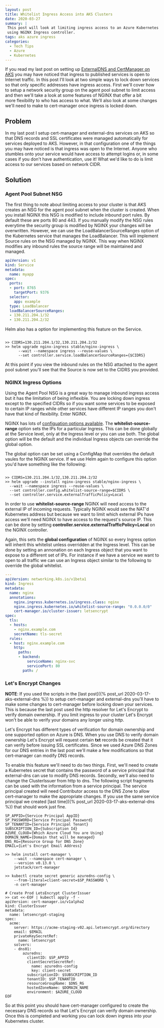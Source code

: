 ```yaml
---
layout: post
title: Whitelist Ingress Access into AKS Clusters
date: 2020-03-27
summary: |
 This post will look at limiting ingress access to an Azure Kubernetes Cluster (AKS)
 using NGINX Ingress controller.  
tags: aks azure ingress
categories:
  - Tech Tips
  - Azure
  - Kubernetes
---
```


If you read my last
post on setting up
[ExternalDNS and CertManager on AKS](https://www.azurepatterns.com/2020/03/17/aks-external-dns) you may have noticed that ingress to
published services is open to Internet traffic.  In this post I'll look at two simple ways to lock down services so that
only specific addresses have ingress access. First we'll cover how to setup a
network security group on the agent pool subnet to limit access and then we'll
take a look at some features of NGINX that offer a bit  
more flexibility to who has access to what.  We'll also look at some changes
we'll need to make to cert-manager once ingress is locked down.  

## Problem

In my last post I setup cert-manager and external-dns services on AKS so that
DNS records and SSL certificates were managed automatically for services
deployed to AKS. However, in that configuration one of the things you may
have noticed is that ingress was open to the Internet. Anyone who stumbles
onto your service would have access to attempt logins or, in some cases if
you don't have authentication, use it! What we'd like to do is limit access
to our services based on network CIDR.

## Solution

### Agent Pool Subnet NSG

The first thing to note about limiting access to your cluster is that AKS
creates an NSG for the agent pool subnet when the cluster is created. When
you install NGINX this NSG is modified to include inbound port rules. By
default these are ports 80 and 443. If you manually modify the NSG rules
everytime the security group is modified by NGINX your changes will be overwritten.
However, we can use the LoadBalancerSourceRanges option of the Kubernetes
service that manages the LoadBalancer. This will implement Source rules on the
NSG managed by NGINX. This way when NGINX modifies any inbound rules the
source range will be maintained and managed.

```yaml
apiVersion: v1
kind: Service
metadata:
  name: myapp
spec:
  ports:
  - port: 8765
    targetPort: 9376
  selector:
    app: example
  type: LoadBalancer
  loadBalancerSourceRanges:
  - 130.211.204.1/32
  - 130.211.204.2/32
```

Helm also has a option for implementing this feature on the Service.

```terminal

>> CIDRS=130.211.204.1/32,130.211.204.2/32
>> helm upgrade nginx-ingress stable/nginx-ingress \
      --wait --namespace ingress --reuse-values \
      --set controller.service.loadBalancerSourceRanges={$CIDRS}

```

At this point if you view the inbound rules on the NSG attached to the agent pool subnet you'll see that the Source is now set to the CIDRS you provided. 

### NGINX Ingress Options

Using the Agent Pool NSG is a great way to manage inbound ingress access but it has the limitation of being inflexible.  You are locking down ingress except to the specified CIDRs so if you want some services to be exposed to certain IP ranges while other services have different IP ranges you don't have that kind of flexibility.  Enter NGINX.

NGINX has lots of [configuation options
available](https://kubernetes.github.io/ingress-nginx/user-guide/nginx-configuration/configmap/). 
The __whitelist-source-range__ option sets the IPs for a particular Ingress.  This can be done globally at the Service level, only at the Ingress level or you can use both.  The global option will be the default and the individual Ingress objects can override the global option.  

The global option can be set using a ConfigMap that overrides the default vaules for the NGINX service.  If we use Helm again to configure this option you'd have something like the following:

```terminal

>> CIDRS=130.211.204.1/32,130.211.204.2/32
>> helm upgrade --install nginx-ingress stable/nginx-ingress \
  --wait --namespace ingress --reuse-values \
  --set controller.config.whitelist-source-range=$CIDRS \
  --set controller.service.externalTrafficPolicy=Local 

```

In order to use __whitelist-source-range__ NGINX will need access to the
external IP of incoming requests.  Typically NGINX would see the NAT'd
Kubernetes address but because we want to limit which external IPs have access
we'll need NGINX to have access to the request's source IP.  This can be done by
setting __controller.service.externalTrafficPolicy=Local__ on the NGINX
controller.

Again, this sets the __global configuration__ of NGINX so every Ingress option will inherit this whitelist unless overridden at the Ingress level.  This can be done by setting an annonation on each Ingress object that you want to expose to a different set of IPs.  For instance if we have a service we want to open to all traffic we can use an Ingress object similar to the following to override the global whitelist.

```yaml
---
apiVersion: networking.k8s.io/v1beta1
kind: Ingress
metadata:
  name: nginx
  annotations:
    nginx.ingress.kubernetes.io/ingress.class: nginx
    nginx.ingress.kubernetes.io/whitelist-source-range: "0.0.0.0/0"
    cert-manager.io/cluster-issuer: letsencrypt
spec:
  tls:
  - hosts:
    - nginx.example.com
    secretName: tls-secret
  rules:
  - host: nginx.example.com
    http:
      paths:
      - backend:
          serviceName: nginx-svc
          servicePort: 80
        path: /

```

### Let's Encrypt Changes
__NOTE__:  If you used the scripts in the [last post]({% post_url 2020-03-17-aks-external-dns %}) to setup cert-manager and external-dns you'll have to make some changes to cert-manager before locking down your services.  This is because the last post used the http resolver for Let's Encrypt to verify domain ownership.  If you limit ingress to your cluster Let's Encrypt won't be able to verify your domains any longer using _http_.  

Let's Encrypt has different types of verification for domain ownership and one supported option on Azure is DNS.  When you use DNS to verify domain ownership Let's Encrypt will request certain __txt__ records be created that it can verify before issuing SSL certificates.  Since we used Azure DNS Zones for our DNS entries in the last post we'll make a few modifications so that cert-manager can modify DNS records.

To enable this feature we'll need to do two things.  First, we'll need to create a Kubernetes secret that contains the password of a service principal that external-dns can use to modify DNS records.  Secondly, we'll also need to change the ClusterIssuer from http to dns.  The following script fragments can be used with the information from a service principal.  The service principal created will need Contributor access to the DNS Zone to allow cert-manager to make the appropriate changes.  If you use the same service principal we created [last time]({% post_url 2020-03-17-aks-external-dns %}) that should work just fine.

```terminal
SP_APPID={Service Principal AppID}
SP_PASSWORD={Service Principal Password}
SP_TENANTID={Service Principal Tenant}
SUBSCRIPTION_ID={Subscription Id}
AZURE_CLOUD={Which Azure Cloud You are Using}
DOMAIN_NAME={Domain that will be managed}
DNS_RG={Resource Group for DNS Zone}
EMAIL={Let's Encrypt Email Address}

>> helm install cert-manager \
    --wait --namespace cert-manager \
    --version v0.13.0 \
    jetstack/cert-manager

>> kubectl create secret generic azuredns-config \
    --from-literal=client-secret=$SP_PASSWORD \
    -n cert-manager 

# Create Prod LetsEncrypt ClusterIssuer
>> cat <<-EOF | kubectl apply -f -
apiVersion: cert-manager.io/v1alpha2
kind: ClusterIssuer
metadata:
  name: letsencrypt-staging
spec:
  acme:
    server: https://acme-staging-v02.api.letsencrypt.org/directory
    email: $EMAIL 
    privateKeySecretRef:
      name: letsencrypt
    solvers:
    - dns01:
        azuredns:
          clientID: $SP_APPID 
          clientSecretSecretRef:
            name: azuredns-config
            key: client-secret
          subscriptionID: $SUBSCRIPTION_ID 
          tenantID: $SP_TENANTID 
          resourceGroupName: $DNS_RG 
          hostedZoneName: $DOMAIN_NAME
          environment: $AZURE_CLOUD 
EOF

```

So at this point you should have cert-manager configured to create the necessary DNS records so that Let's Encrypt can verify domain ownership.  Once this is completed and working you can lock down ingress into your Kubernetes cluster.
